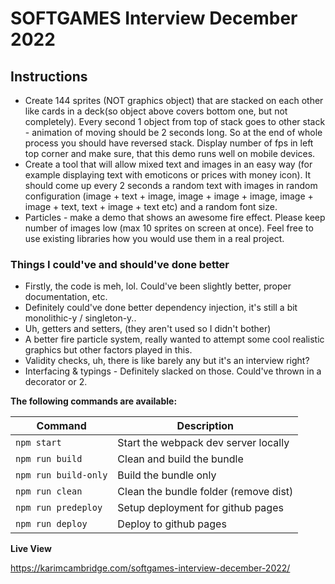 # SOFTGAMES Interview December 2022

## Instructions

- Create 144 sprites (NOT graphics object) that are stacked on each other like cards in a deck(so object above covers bottom one, but not completely). Every second 1 object from top of stack goes to other stack - animation of moving should be 2 seconds long. So at the end of whole process you should have reversed stack. Display number of fps in left top corner and make sure, that this demo runs well on mobile devices.
- Create a tool that will allow mixed text and images in an easy way (for example displaying text with emoticons or prices with money icon). It should come up every 2 seconds a random text with images in random configuration (image + text + image, image + image + image, image + image + text, text + image + text etc) and a random font size.
- Particles - make a demo that shows an awesome fire effect. Please keep number of images low (max 10 sprites on screen at once). Feel free to use existing libraries how you would use them in a real project.

### Things I could've and should've done better

- Firstly, the code is meh, lol. Could've been slightly better, proper documentation, etc.
- Definitely could've done better dependency injection, it's still a bit monolithic-y / singleton-y..
- Uh, getters and setters, (they aren't used so I didn't bother)
- A better fire particle system, really wanted to attempt some cool realistic graphics but other factors played in this.
- Validity checks, uh, there is like barely any but it's an interview right?
- Interfacing & typings - Definitely slacked on those. Could've thrown in a decorator or 2.

**The following commands are available:**

| Command                       | Description                                     |
| ----------------------------- | ----------------------------------------------- |
| `npm start`                   | Start the webpack dev server locally            |
| `npm run build`               | Clean and build the bundle                      |
| `npm run build-only`          | Build the bundle only                           |
| `npm run clean`               | Clean the bundle folder (remove dist)           |
| `npm run predeploy`           | Setup deployment for github pages               |
| `npm run deploy`              | Deploy to github pages                          |

**Live View**

https://karimcambridge.com/softgames-interview-december-2022/